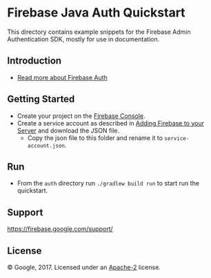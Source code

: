Firebase Java Auth Quickstart
==========================================

This directory contains example snippets for the Firebase Admin Authentication SDK, mostly for use
in documentation.


Introduction
------------

- [Read more about Firebase Auth](https://firebase.google.com/docs/auth/)

Getting Started
---------------

- Create your project on the [Firebase Console](https://console.firebase.google.com).
- Create a service account as described in [Adding Firebase to your Server](https://firebase.google.com/docs/admin/setup) and download the JSON file.
  - Copy the json file to this folder and rename it to `service-account.json`.


Run
--------------
- From the `auth` directory run `./gradlew build run` to start run the quickstart.

Support
-------

https://firebase.google.com/support/

License
-------

© Google, 2017. Licensed under an [Apache-2](../LICENSE) license.
